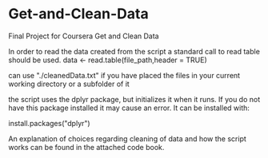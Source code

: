 # Get-and-Clean-Data
Final Project for Coursera Get and Clean Data

In order to read the data created from the script a standard call to read table should be used. 
data <- read.table(file_path,header = TRUE)

can use "./cleanedData.txt" if you have placed the files in your current working directory or a subfolder of it

the script uses the dplyr package, but initializes it when it runs. If you do not have this package installed it may cause an error. It can be installed with:

install.packages("dplyr")

An explanation of choices regarding cleaning of data and how the script works can be found in the attached code book. 
